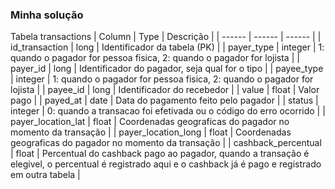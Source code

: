 ### Minha solução

Tabela transactions
| Column | Type | Descrição |
| ------ | ------ | ------ |
| id_transaction | long | Identificador da tabela (PK) |
| payer_type | integer | 1: quando o pagador for pessoa fisica, 2: quando o pagador for lojista |
| payer_id | long | Identificador do pagador, seja qual for o tipo |
| payee_type | integer | 1: quando o pagador for pessoa fisica, 2: quando o pagador for lojista |
| payee_id | long | Identificador do recebedor |
| value | float | Valor pago |
| payed_at | date | Data do pagamento feito pelo pagador |
| status | integer | 0: quando a transacao foi efetivada ou o código do erro ocorrido |
| payer_location_lat | float | Coordenadas geograficas do pagador no momento da transação |
| payer_location_long | float | Coordenadas geograficas do pagador no momento da transação |
| cashback_percentual | float | Percentual do cashback pago ao pagador, quando a transação é elegivel, o percentual é registrado aqui e o cashback já é pago e registrado em outra tabela |
